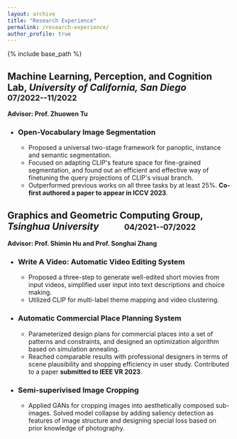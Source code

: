 ```yaml
---
layout: archive
title: "Research Experience"
permalink: /research-experience/
author_profile: true
---
```


{% include base_path %}

## Machine Learning, Perception, and Cognition Lab, <i>University of California, San Diego</i> &emsp; &emsp; <small>07/2022--11/2022</small>
**Advisor: Prof. Zhuowen Tu**
- ### Open-Vocabulary Image Segmentation
  - Proposed a universal two-stage framework for panoptic, instance and semantic segmentation.
  - Focused on adapting CLIP's feature space for fine-grained segmentation, and found out an efficient and effective way of finetuning the query projections of CLIP's visual branch.
  - Outperformed previous works on all three tasks by at least 25%. **Co-first authored a paper to appear in ICCV 2023**.


## Graphics and Geometric Computing Group, <i>Tsinghua University</i> &emsp; &emsp; <small>04/2021--07/2022</small>
**Advisor: Prof. Shimin Hu and Prof. Songhai Zhang**
- ### Write A Video: Automatic Video Editing System
  - Proposed a three-step to generate well-edited short movies from input videos, simplified user input into text descriptions and choice making.
  - Utilized CLIP for multi-label theme mapping and video clustering.
- ### Automatic Commercial Place Planning System
  - Parameterized design plans for commercial places into a set of patterns and constraints, and designed an optimization algorithm based on simulation annealing.
  - Reached comparable results with professional designers in terms of scene plausibility and shopping efficiency in user study. Contributed to a paper **submitted to IEEE VR 2023**.
- ### Semi-superivised Image Cropping
  - Applied GANs for cropping images into aesthetically composed sub-images. Solved model collapse by adding saliency detection as features of image structure and designing special loss based on prior knowledge of photography.




<!-- | | |
|---|---|
| ![](/images/misc/bj2022-1.jpg) | ![](/images/misc/bj2022-2.jpg)  |
| ![](/images/misc/bj2022-3.jpg)  | ![](/images/misc/bj2022-4.jpg)  | -->


<!-- 

* B.S. in GitHub, GitHub University, 2012
* M.S. in Jekyll, GitHub University, 2014
* Ph.D in Version Control Theory, GitHub University, 2018 (expected)

Work experience
======
* Summer 2015: Research Assistant
  * Github University
  * Duties included: Tagging issues
  * Supervisor: Professor Git

* Fall 2015: Research Assistant
  * Github University
  * Duties included: Merging pull requests
  * Supervisor: Professor Hub
  
Skills
======
* Skill 1
* Skill 2
  * Sub-skill 2.1
  * Sub-skill 2.2
  * Sub-skill 2.3
* Skill 3

Publications
======
  <ul>{% for post in site.publications %}
    {% include archive-single-cv.html %}
  {% endfor %}</ul>
   -->
